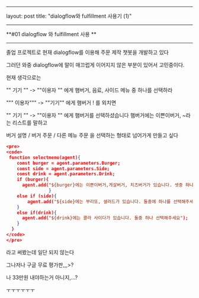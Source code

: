 ___

layout: post
title:  "dialogflow와 fulfillment 사용기 (1)"

---

**#01 dialogflow 와 fulfillment 사용 **

-------------------------------

졸업 프로젝트로 현재 dialogflow를 이용해 주문 제작 챗봇을 개발하고 있다

그러던 와중 dialogflow에 말이 매끄럽게 이어지지 않은 부분이 있어서 고민중이다.



현재 생각으로는

"" 기기 "" -> ""이용자 ""  에게 햄버거, 음료, 사이드 메뉴 중 하나를 선택하라

""" 이용자""" -> ""기기"" 에게 햄버거 ! 를 외치면

"" 기기 "" -> ""이용자 ""  에게 햄버거를 선택하셨습니다 햄버거에는 이쁜이버거, ~라는 리스트를 말하고 

버거 설명 / 버거 주문 / 다른 메뉴 주문 을 선택하는 형태로 넘어가게 만들고 싶다



```JSON
<pre>
<code>
 function selectmenu(agent){
    const burger = agent.parameters.Burger;
    const side = agent.parameters.Side;
    const drink = agent.parameters.Drink;
    if (burger){
      agent.add("${burger}에는 이쁜이버거,게살버거, 치즈버거가 있습니다. 셋중 하나를 선택해주세요");
                }
    else if (side){
        agent.add("${side}에는 부리또, 샐러드가 있습니다. 둘중에 하나를 선택해주세요");
    }
    else if(drink){
      agent.add("${drink}에는 콜라 사이다가 있습니다. 둘중 하나 선택해주세요");
    }
  }
</code>
</pre>
```



라고 써봤는데 일단 되지 않는다

그나저나 구글 무료 평가판,,,>?

나 33만원 내야하는거 아니지,...?

 ㅜㅜㅜㅜㅜㅜ



